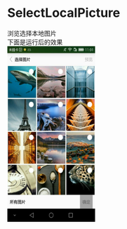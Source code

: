 # SelectLocalPicture
浏览选择本地图片<br/>
下面是运行后的效果<br/>
<img src="https://github.com/MiFanLi/SelectLocalPicture/raw/master/SelectPic/resultPic/p1.jpg" width="200" height="400">
